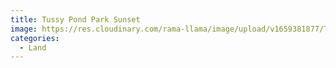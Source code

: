 ```yaml
---
title: Tussy Pond Park Sunset
image: https://res.cloudinary.com/rama-llama/image/upload/v1659381877/Tussy_Pond_Park_Sunset_batpxo.jpg
categories:
  - Land
---
```

